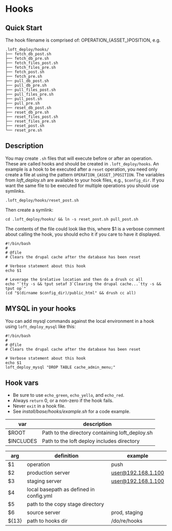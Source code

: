 # Hooks

## Quick Start

The hook filename is comprised of: OPERATION_{ASSET_}POSITION, e.g.

    .loft_deploy/hooks/
    ├── fetch_db_post.sh
    ├── fetch_db_pre.sh
    ├── fetch_files_post.sh
    ├── fetch_files_pre.sh
    ├── fetch_post.sh
    ├── fetch_pre.sh
    ├── pull_db_post.sh
    ├── pull_db_pre.sh
    ├── pull_files_post.sh
    ├── pull_files_pre.sh
    ├── pull_post.sh
    ├── pull_pre.sh
    ├── reset_db_post.sh
    ├── reset_db_pre.sh
    ├── reset_files_post.sh
    ├── reset_files_pre.sh
    ├── reset_post.sh
    └── reset_pre.sh

## Description

You may create `.sh` files that will execute before or after an operation.  These are called hooks and should be created in `.loft_deploy/hooks`.  An example is a hook to be executed after a `reset` operation, you need only create a file at using the pattern `OPERATION_{ASSET_}POSITION`.  The variables from _loft_deploy.sh_ are available to your hook files, e.g., `$config_dir`.  If you want the same file to be executed for multiple operations you should use symlinks.

    .loft_deploy/hooks/reset_post.sh

Then create a symlink:

    cd .loft_deploy/hooks/ && ln -s reset_post.sh pull_post.sh

The contents of the file could look like this, where $1 is a verbose comment about calling the hook, you should echo it if you care to have it displayed.

    #!/bin/bash
    # 
    # @file
    # Clears the drupal cache after the database has been reset

    # Verbose statement about this hook
    echo $1

    # Leverage the $relative location and then do a drush cc all
    echo "`tty -s && tput setaf 3`Clearing the drupal cache...`tty -s && tput op`"
    (cd "$(dirname $config_dir)/public_html" && drush cc all)

## MYSQL in your hooks

You can add mysql commands against the local environment in a hook using `loft_deploy_mysql` like this:

    #!/bin/bash
    # 
    # @file
    # Clears the drupal cache after the database has been reset

    # Verbose statement about this hook
    echo $1
    loft_deploy_mysql "DROP TABLE cache_admin_menu;"

## Hook vars

* Be sure to use `echo_green`, `echo_yello`, and `echo_red`.
* Always `return` 0, or a non-zero if the hook fails.
* Never `exit` in a hook file.
* See _install/base/hooks/example.sh_ for a code example.

| var | description |
|----------|----------|
| $ROOT | Path to the directory containing loft_deploy.sh |
| $INCLUDES | Path to the loft deploy includes directory |

| arg | definition | example |
|----------|----------|----------|
| $1 | operation  | push |
| $2 | production server | user@192.168.1.100  |
| $3 | staging server | user@192.168.1.100 |
| $4 | local basepath as defined in config.yml  |
| $5 | path to the copy stage directory |
| $6 | source server | prod, staging |
| ${13} | path to hooks dir | /do/re/hooks  |

